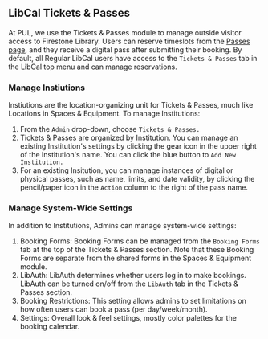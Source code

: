 ## LibCal Tickets & Passes

At PUL, we use the Tickets & Passes module to manage outside visitor access to Firestone Library. Users can reserve timeslots from the [Passes page](https://libcal.princeton.edu/passes), and they receive a digital pass after submitting their booking. By default, all Regular LibCal users have access to the ```Tickets & Passes``` tab in the LibCal top menu and can manage reservations. 

### Manage Instiutions

Instiutions are the location-organizing unit for Tickets & Passes, much like Locations in Spaces & Equipment. To manage Institutions: 

1. From the ```Admin``` drop-down, choose ```Tickets & Passes.```
2. Tickets & Passes are organized by Institution. You can manage an existing Institution's settings by clicking the gear icon in the upper right of the Institution's name. You can click the blue button to ```Add New Institution.```
3. For an existing Insitution, you can manage instances of digital or physical passes, such as name, limits, and date validity, by clicking the pencil/paper icon in the ```Action``` column to the right of the pass name. 

### Manage System-Wide Settings 

In addition to Institutions, Admins can manage system-wide settings:  

1. Booking Forms: Booking Forms can be managed from the ```Booking Forms``` tab at the top of the Tickets & Passes section. Note that these Booking Forms are separate from the shared forms in the Spaces & Equipment module. 
2. LibAuth: LibAuth determines whether users log in to make bookings. LibAuth can be turned on/off from the ```LibAuth``` tab in the Tickets & Passes section.  
3. Booking Restrictions: This setting allows admins to set limitations on how often users can book a pass (per day/week/month).
4. Settings: Overall look & feel settings, mostly color palettes for the booking calendar.  

